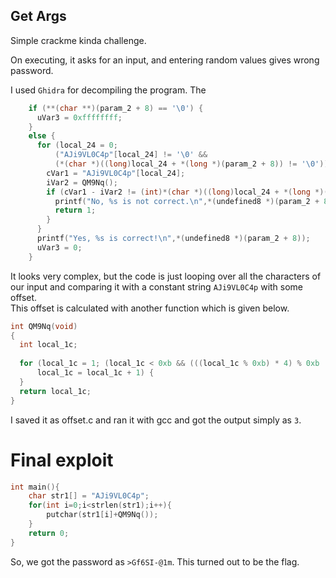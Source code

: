 ## Get Args

Simple crackme kinda challenge.  

On executing, it asks for an input, and entering random values gives wrong password.

I used `Ghidra` for decompiling the program. The   

```c
    if (**(char **)(param_2 + 8) == '\0') {
      uVar3 = 0xffffffff;
    }
    else {
      for (local_24 = 0;
          ("AJi9VL0C4p"[local_24] != '\0' &&
          (*(char *)((long)local_24 + *(long *)(param_2 + 8)) != '\0')); local_24 = local_24 + 1) {
        cVar1 = "AJi9VL0C4p"[local_24];
        iVar2 = QM9Nq();
        if (cVar1 - iVar2 != (int)*(char *)((long)local_24 + *(long *)(param_2 + 8))) {
          printf("No, %s is not correct.\n",*(undefined8 *)(param_2 + 8));
          return 1;
        }
      }
      printf("Yes, %s is correct!\n",*(undefined8 *)(param_2 + 8));
      uVar3 = 0;
    }
```


It looks very complex, but the code is just looping over all the characters of our input and comparing it with a constant string `AJi9VL0C4p` with some offset.  
This offset is calculated with another function which is given below.

```c
int QM9Nq(void)
{
  int local_1c;
  
  for (local_1c = 1; (local_1c < 0xb && (((local_1c % 0xb) * 4) % 0xb != 1));
      local_1c = local_1c + 1) {
  }
  return local_1c;
}
```

I saved it as offset.c and ran it with gcc and got the output simply as `3`.

# Final exploit

```c
int main(){
    char str1[] = "AJi9VL0C4p";
    for(int i=0;i<strlen(str1);i++){
        putchar(str1[i]+QM9Nq());
    }
    return 0;
}
```

So, we got the password as `>Gf6SI-@1m`. This turned out to be the flag.
